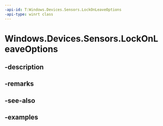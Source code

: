 ```yaml
---
-api-id: T:Windows.Devices.Sensors.LockOnLeaveOptions
-api-type: winrt class
---
```


# Windows.Devices.Sensors.LockOnLeaveOptions

<!--
public sealed class LockOnLeaveOptions
-->


## -description

## -remarks

## -see-also

## -examples


